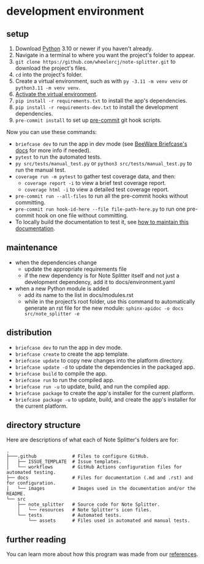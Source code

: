 # development environment

## setup

1. Download [Python](https://www.python.org/downloads/) 3.10 or newer if you haven't already.
2. Navigate in a terminal to where you want the project's folder to appear.
3. `git clone https://github.com/wheelercj/note-splitter.git` to download the project's files.
4. `cd` into the project's folder.
5. Create a virtual environment, such as with `py -3.11 -m venv venv` or `python3.11 -m venv venv`.
6. [Activate the virtual environment](https://python.land/virtual-environments/virtualenv).
7. `pip install -r requirements.txt` to install the app's dependencies.
8. `pip install -r requirements-dev.txt` to install the development dependencies.
9. `pre-commit install` to set up [pre-commit](https://pre-commit.com/) git hook scripts.

Now you can use these commands:

* `briefcase dev` to run the app in dev mode (see [BeeWare Briefcase's docs](https://docs.beeware.org/en/latest/tutorial/tutorial-3.html) for more info if needed).
* `pytest` to run the automated tests.
* `py src/tests/manual_test.py` or `python3 src/tests/manual_test.py` to run the manual test.
* `coverage run -m pytest` to gather test coverage data, and then:
  * `coverage report -i` to view a brief test coverage report.
  * `coverage html -i` to view a detailed test coverage report.
* `pre-commit run --all-files` to run all the pre-commit hooks without committing.
* `pre-commit run hook-id-here --file file-path-here.py` to run one pre-commit hook on one file without committing.
* To locally build the documentation to test it, see [how to maintain this documentation](how-to-doc.rst).

## maintenance

* when the dependencies change
  * update the appropriate requirements file
  * if the new dependency is for Note Splitter itself and not just a development dependency, add it to docs/environment.yaml
* when a new Python module is added
  * add its name to the list in docs/modules.rst
  * while in the project’s root folder, use this command to automatically generate an rst file for the new module: `sphinx-apidoc -o docs src/note_splitter -e`

## distribution

* `briefcase dev` to run the app in dev mode.
* `briefcase create` to create the app template.
* `briefcase update` to copy new changes into the platform directory.
* `briefcase update -d` to update the dependencies in the packaged app.
* `briefcase build` to compile the app.
* `briefcase run` to run the compiled app.
* `briefcase run -u` to update, build, and run the compiled app.
* `briefcase package` to create the app's installer for the current platform.
* `briefcase package -u` to update, build, and create the app's installer for the current platform.

## directory structure

Here are descriptions of what each of Note Splitter's folders are for:

```
.
├───.github             # Files to configure GitHub.
│   ├── ISSUE_TEMPLATE  # Issue templates.
│   └── workflows       # GitHub Actions configuration files for automated testing.
├── docs                # Files for documentation (.md and .rst) and for configuration.
│   └── images          # Images used in the documentation and/or the README.
└── src
    ├── note_splitter   # Source code for Note Splitter.
    │   └── resources   # Note Splitter's icon files.
    └── tests           # Automated tests.
        └── assets      # Files used in automated and manual tests.
```

## further reading

You can learn more about how this program was made from our [references](references.md).
